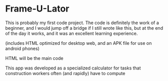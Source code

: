 # Frame-U-Lator
This is probably my first code project. The code is definitely the work of a beginner, and I would jump off a bridge if I still wrote like this, but at the end of the day it works, and it was an excellent learning experience. 

(includes HTML optimized for desktop web, and an APK file for use on android phones)

HTML will be the main code

This app was developed as a specialized calculator for tasks that construction workers often (and rapidly) have to compute

